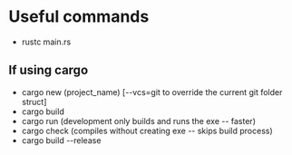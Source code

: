 # Useful commands

- rustc main.rs

## If using cargo

- cargo new (project_name) [--vcs=git to override the current git folder struct]
- cargo build
- cargo run (development only builds and runs the exe -- faster)
- cargo check (compiles without creating exe -- skips build process)
- cargo build --release
